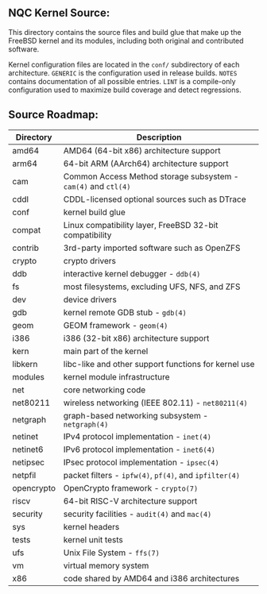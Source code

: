 NQC Kernel Source:
----------------------

This directory contains the source files and build glue that make up the FreeBSD
kernel and its modules, including both original and contributed software.

Kernel configuration files are located in the `conf/` subdirectory of each
architecture. `GENERIC` is the configuration used in release builds. `NOTES`
contains documentation of all possible entries. `LINT` is a compile-only
configuration used to maximize build coverage and detect regressions.

Source Roadmap:
---------------
| Directory | Description |
| --------- | ----------- |
| amd64 | AMD64 (64-bit x86) architecture support |
| arm64 | 64-bit ARM (AArch64) architecture support |
| cam | Common Access Method storage subsystem - `cam(4)` and `ctl(4)` |
| cddl | CDDL-licensed optional sources such as DTrace |
| conf | kernel build glue |
| compat | Linux compatibility layer, FreeBSD 32-bit compatibility |
| contrib | 3rd-party imported software such as OpenZFS |
| crypto | crypto drivers |
| ddb | interactive kernel debugger - `ddb(4)` |
| fs | most filesystems, excluding UFS, NFS, and ZFS |
| dev | device drivers |
| gdb | kernel remote GDB stub - `gdb(4)` |
| geom | GEOM framework - `geom(4)` |
| i386 | i386 (32-bit x86) architecture support |
| kern | main part of the kernel |
| libkern | libc-like and other support functions for kernel use |
| modules | kernel module infrastructure |
| net | core networking code |
| net80211 | wireless networking (IEEE 802.11) - `net80211(4)` |
| netgraph | graph-based networking subsystem - `netgraph(4)` |
| netinet | IPv4 protocol implementation - `inet(4)` |
| netinet6 | IPv6 protocol implementation - `inet6(4)` |
| netipsec | IPsec protocol implementation - `ipsec(4)` |
| netpfil | packet filters - `ipfw(4)`, `pf(4)`, and `ipfilter(4)` |
| opencrypto | OpenCrypto framework - `crypto(7)` |
| riscv | 64-bit RISC-V architecture support |
| security | security facilities - `audit(4)` and `mac(4)` |
| sys | kernel headers |
| tests | kernel unit tests |
| ufs | Unix File System - `ffs(7)` |
| vm | virtual memory system |
| x86 | code shared by AMD64 and i386 architectures |
